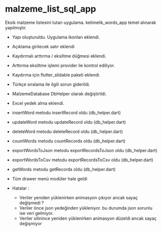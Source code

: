 # malzeme_list_sql_app

Eksik malzeme listesini tutan uygulama.
kelimelik_words_app temel alınarak yapılmıştır.

- Yapı oluşturuldu. Uygulama ikonları eklendi.
- Açıklama girilecek satır eklendi
- Kaydırmalı arttırma / eksiltme düğmesi eklendi.
- Arttırma eksiltme işlemi provider ile kontrol ediliyor.
- Kaydırma için flutter_slidable paketi eklendi.
- Türkçe sıralama ile ilgili sorun giderildi.
- MalzemeDatabase DbHelper olarak değiştirildi.
- Excel yedek alma eklendi.
- insertWord metodu insertRecord oldu (db_helper.dart)
- updateWord metodu updateRecord oldu (db_helper.dart)
- deleteWord metodu deleteRecord oldu (db_helper.dart)
- countWords metodu countRecords oldu (db_helper.dart)
- exportWordsToJson metodu exportRecordsToJson oldu (db_helper.dart)
- exportWordsToCsv metodu exportRecordsToCsv oldu (db_helper.dart)
- getWords metodu getRecords oldu (db_helper.dart)
- Tüm drawer menü modüler hale geldi

- Hatalar :
  - Veriler yeniden yüklenirken animasyon çıkıyor ancak sayaç değişmedi ?
  - Veriler önce json yedeğinden yükleniyor. bu durumda json sorunlu ise veri gelmiyor.
  - Veriler silinince yeniden yüklenirken animasyon düzeldi ancak sayaç değişmiyor

